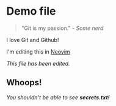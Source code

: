 # Demo file

> "Git is my passion." - *Some nerd*

I love Git and Github!

I'm editing this in [Neovim](https://neovim.io/)

*This file has been edited.*

## Whoops!

*You shouldn't be able to see **secrets.txt!***
